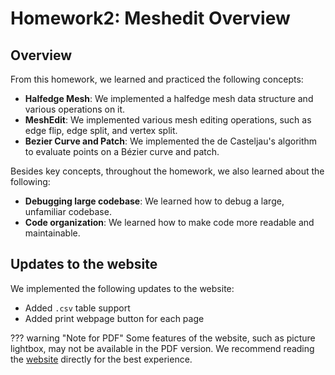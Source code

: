 # Homework2: Meshedit Overview

## Overview
From this homework, we learned and practiced the following concepts:
- **Halfedge Mesh**: We implemented a halfedge mesh data structure and various operations on it.
- **MeshEdit**: We implemented various mesh editing operations, such as edge flip, edge split, and vertex split.
- **Bezier Curve and Patch**: We implemented the de Casteljau's algorithm to evaluate points on a Bézier curve and patch.

Besides key concepts, throughout the homework, we also learned about the following:
- **Debugging large codebase**: We learned how to debug a large, unfamiliar codebase.
- **Code organization**: We learned how to make code more readable and maintainable.

## Updates to the website
We implemented the following updates to the website:
- Added `.csv` table support
- Added print webpage button for each page

??? warning "Note for PDF"
    Some features of the website, such as picture lightbox, may not be available in the PDF version. We recommend reading the [website](https://cal-cs184-student.github.io/hw-webpages-sp24-RuhaoT) directly for the best experience.
